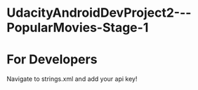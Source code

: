 # UdacityAndroidDevProject2---PopularMovies-Stage-1
# For Developers
Navigate to strings.xml and add your api key!
